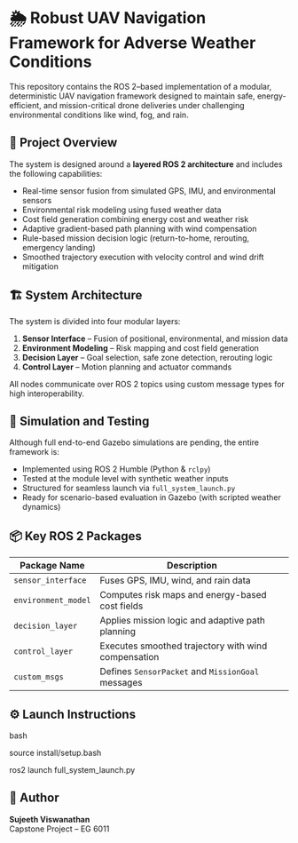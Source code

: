 
# 🌦️ Robust UAV Navigation Framework for Adverse Weather Conditions

This repository contains the ROS 2–based implementation of a modular, deterministic UAV navigation framework designed to maintain safe, energy-efficient, and mission-critical drone deliveries under challenging environmental conditions like wind, fog, and rain.

## 📌 Project Overview

The system is designed around a **layered ROS 2 architecture** and includes the following capabilities:
- Real-time sensor fusion from simulated GPS, IMU, and environmental sensors
- Environmental risk modeling using fused weather data
- Cost field generation combining energy cost and weather risk
- Adaptive gradient-based path planning with wind compensation
- Rule-based mission decision logic (return-to-home, rerouting, emergency landing)
- Smoothed trajectory execution with velocity control and wind drift mitigation

## 🏗️ System Architecture

The system is divided into four modular layers:
1. **Sensor Interface** – Fusion of positional, environmental, and mission data
2. **Environment Modeling** – Risk mapping and cost field generation
3. **Decision Layer** – Goal selection, safe zone detection, rerouting logic
4. **Control Layer** – Motion planning and actuator commands

All nodes communicate over ROS 2 topics using custom message types for high interoperability.

## 🧪 Simulation and Testing

Although full end-to-end Gazebo simulations are pending, the entire framework is:
- Implemented using ROS 2 Humble (Python & `rclpy`)
- Tested at the module level with synthetic weather inputs
- Structured for seamless launch via `full_system_launch.py`
- Ready for scenario-based evaluation in Gazebo (with scripted weather dynamics)

## 📦 Key ROS 2 Packages

| Package Name         | Description |
|----------------------|-------------|
| `sensor_interface`   | Fuses GPS, IMU, wind, and rain data |
| `environment_model`  | Computes risk maps and energy-based cost fields |
| `decision_layer`     | Applies mission logic and adaptive path planning |
| `control_layer`      | Executes smoothed trajectory with wind compensation |
| `custom_msgs`        | Defines `SensorPacket` and `MissionGoal` messages |

## ⚙️ Launch Instructions

bash

source install/setup.bash

ros2 launch full_system_launch.py


## 👤 Author

**Sujeeth Viswanathan**  
Capstone Project – EG 6011


